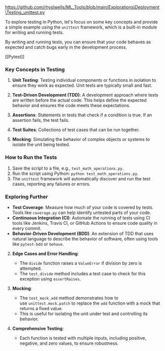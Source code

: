 https://github.com/rhyslwells/ML_Tools/blob/main/Explorations\Deployment\Testing_unittest.py

To explore testing in Python, let's focus on some key concepts and provide a simple example using the `unittest` framework, which is a built-in module for writing and running tests.

By writing and running tests, you can ensure that your code behaves as expected and catch bugs early in the development process. 

[[Pytest]]
### Key Concepts in Testing

1. **Unit Testing**: Testing individual components or functions in isolation to ensure they work as expected. Unit tests are typically small and fast.

2. **Test-Driven Development (TDD)**: A development approach where tests are written before the actual code. This helps define the expected behavior and ensures the code meets these expectations.

3. **Assertions**: Statements in tests that check if a condition is true. If an assertion fails, the test fails.

4. **Test Suites**: Collections of test cases that can be run together.

5. **Mocking**: Simulating the behavior of complex objects or systems to isolate the unit being tested.

### How to Run the Tests

1. Save the script to a file, e.g., `test_math_operations.py`.
2. Run the script using Python: `python test_math_operations.py`.
3. The `unittest` framework will automatically discover and run the test cases, reporting any failures or errors.

### Exploring Further

- **Test Coverage**: Measure how much of your code is covered by tests. Tools like `coverage.py` can help identify untested parts of your code.
- **Continuous Integration (CI)**: Automate the running of tests using CI tools like Jenkins, Travis CI, or GitHub Actions to ensure code quality in every commit.
- **Behavior-Driven Development (BDD)**: An extension of TDD that uses natural language to describe the behavior of software, often using tools like `pytest-bdd` or `behave`.

2. **Edge Cases and Error Handling**:
    
    - The `divide` function raises a `ValueError` if division by zero is attempted.
    - The `test_divide` method includes a test case to check for this exception using `assertRaises`.
3. **Mocking**:
    - The `test_mock_add` method demonstrates how to use `unittest.mock.patch` to replace the `add` function with a mock that returns a fixed value.
    - This is useful for isolating the unit under test and controlling its behavior.
4. **Comprehensive Testing**:
    
    - Each function is tested with multiple inputs, including positive, negative, and zero values, to ensure robustness.